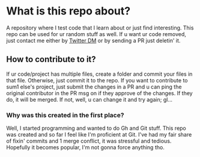 # What is this repo about?

A repository where I test code that I learn about or just find interesting. This repo can be used for ur random stuff as well. If u want ur code removed, just contact me either by [Twitter DM](https://twitter.com/sriyansgamer) or by sending a PR just deletin' it.

## How to contribute to it?

If ur code/project has multiple files, create a folder and commit your files in that file. Otherwise, just commit it to the repo. If you want to contribute to sum1 else's project, just submit the changes in a PR and u can ping the original contributor in the PR msg on if they approve of the changes. If they do, it will be merged. If not, well, u can change it and try again; gl...

### Why was this created in the first place?

Well, I started programming and wanted to do Gh and Git stuff. This repo was created and so far I feel like I'm proficient at Git. I've had my fair share of fixin' commits and 1 merge conflict, it was stressful and tedious. Hopefully it becomes popular, I'm not gonna force anything tho.
